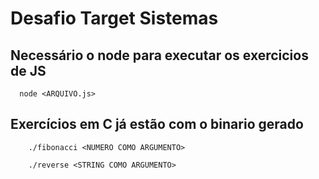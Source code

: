 # Desafio Target Sistemas

## Necessário o node para executar os exercicios de JS

```
  node <ARQUIVO.js>
```

## Exercícios em C já estão com o binario gerado

```
    ./fibonacci <NUMERO COMO ARGUMENTO>
```

```
    ./reverse <STRING COMO ARGUMENTO>
```
